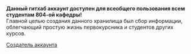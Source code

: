 **Данный гитхаб аккаунт доступен для всеобщего пользования всем студентам 804-ой кафедры!** \
Главной целью создания данного хранилища был сбор информации, облегчающий простую жизнь первокурсника и студентов других курсов.

[Создатель аккаунта](https://github.com/des7ruct1on)
